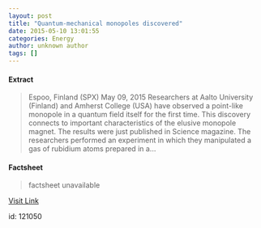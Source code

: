 ```yaml
---
layout: post
title: "Quantum-mechanical monopoles discovered"
date: 2015-05-10 13:01:55
categories: Energy
author: unknown author
tags: []
---
```



#### Extract
>Espoo, Finland (SPX) May 09, 2015 Researchers at Aalto University (Finland) and Amherst College (USA) have observed a point-like monopole in a quantum field itself for the first time. This discovery connects to important characteristics of the elusive monopole magnet. The results were just published in Science magazine. The researchers performed an experiment in which they manipulated a gas of rubidium atoms prepared in a...

#### Factsheet
>factsheet unavailable

[Visit Link](http://www.spacedaily.com/reports/Quantum_mechanical_monopoles_discovered_999.html)

id:  121050
